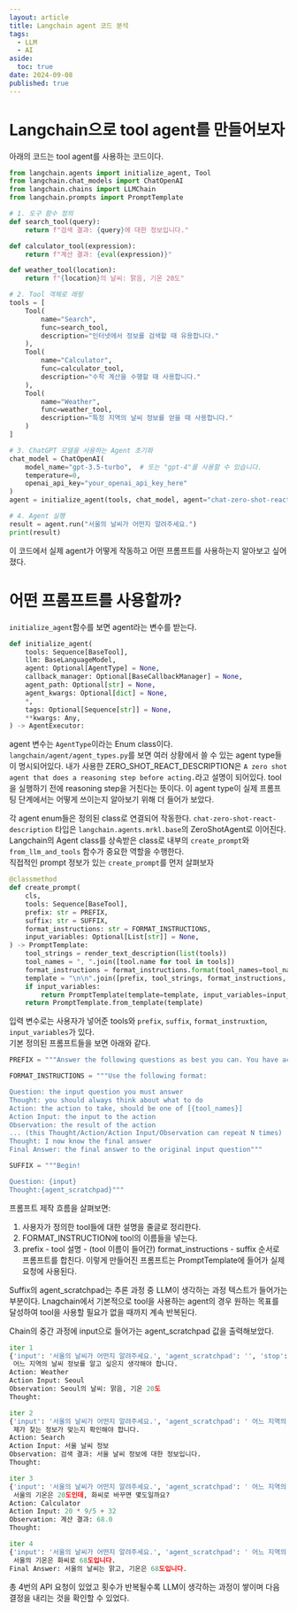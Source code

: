 ```yaml
---
layout: article
title: Langchain agent 코드 분석
tags:
  - LLM
  - AI
aside:
  toc: true
date: 2024-09-08
published: true
---
```

# Langchain으로 tool agent를 만들어보자

아래의 코드는 tool agent를 사용하는 코드이다.
```python
from langchain.agents import initialize_agent, Tool
from langchain.chat_models import ChatOpenAI
from langchain.chains import LLMChain
from langchain.prompts import PromptTemplate

# 1. 도구 함수 정의
def search_tool(query):
    return f"검색 결과: {query}에 대한 정보입니다."

def calculator_tool(expression):
    return f"계산 결과: {eval(expression)}"

def weather_tool(location):
    return f"{location}의 날씨: 맑음, 기온 20도"

# 2. Tool 객체로 래핑
tools = [
    Tool(
        name="Search",
        func=search_tool,
        description="인터넷에서 정보를 검색할 때 유용합니다."
    ),
    Tool(
        name="Calculator",
        func=calculator_tool,
        description="수학 계산을 수행할 때 사용합니다."
    ),
    Tool(
        name="Weather",
        func=weather_tool,
        description="특정 지역의 날씨 정보를 얻을 때 사용합니다."
    )
]

# 3. ChatGPT 모델을 사용하는 Agent 초기화
chat_model = ChatOpenAI(
    model_name="gpt-3.5-turbo",  # 또는 "gpt-4"를 사용할 수 있습니다.
    temperature=0,
    openai_api_key="your_openai_api_key_here"
)
agent = initialize_agent(tools, chat_model, agent="chat-zero-shot-react-description", verbose=True)

# 4. Agent 실행
result = agent.run("서울의 날씨가 어떤지 알려주세요.")
print(result)
```

이 코드에서 실제 agent가 어떻게 작동하고 어떤 프롬프트를 사용하는지 알아보고 싶어졌다.

# 어떤 프롬프트를 사용할까?
`initialize_agent`함수를 보면 agent라는 변수를 받는다. 
```python
def initialize_agent(
    tools: Sequence[BaseTool],
    llm: BaseLanguageModel,
    agent: Optional[AgentType] = None,
    callback_manager: Optional[BaseCallbackManager] = None,
    agent_path: Optional[str] = None,
    agent_kwargs: Optional[dict] = None,
    *,
    tags: Optional[Sequence[str]] = None,
    **kwargs: Any,
) -> AgentExecutor:
```
agent 변수는 `AgentType`이라는 Enum class이다.   
`langchain/agent/agent_types.py`를 보면 여러 상황에서 쓸 수 있는 agent type들이 명시되어있다. 내가 사용한 ZERO_SHOT_REACT_DESCRIPTION은 `A zero shot agent that does a reasoning step before acting.`라고 설명이 되어있다. tool을 실행하기 전에 reasoning step을 거친다는 뜻이다. 이 agent type이 실제 프롬프팅 단계에서는 어떻게 쓰이는지 알아보기 위해 더 들어가 보았다.  

각 agent enum들은 정의된 class로 연결되어 작동한다. `chat-zero-shot-react-description` 타입은 `langchain.agents.mrkl.base`의 ZeroShotAgent로 이어진다. Langchain의 Agent class를 상속받은 class로 내부의 `create_prompt`와 `from_llm_and_tools` 함수가 중요한 역할을 수행한다.  
직접적인 prompt 정보가 있는 `create_prompt`를 먼저 살펴보자  
```python
@classmethod
def create_prompt(
	cls,
	tools: Sequence[BaseTool],
	prefix: str = PREFIX,
	suffix: str = SUFFIX,
	format_instructions: str = FORMAT_INSTRUCTIONS,
	input_variables: Optional[List[str]] = None,
) -> PromptTemplate:
	tool_strings = render_text_description(list(tools))
	tool_names = ", ".join([tool.name for tool in tools])
	format_instructions = format_instructions.format(tool_names=tool_names)
	template = "\n\n".join([prefix, tool_strings, format_instructions, suffix])
	if input_variables:
		return PromptTemplate(template=template, input_variables=input_variables)
	return PromptTemplate.from_template(template)
```

입력 변수로는 사용자가 넣어준 tools와 `prefix`, `suffix`, `format_instruxtion`, `input_variables`가 있다.   
기본 정의된 프롬프트들을 보면 아래와 같다.
```python
PREFIX = """Answer the following questions as best you can. You have access to the following tools:"""

FORMAT_INSTRUCTIONS = """Use the following format:

Question: the input question you must answer
Thought: you should always think about what to do
Action: the action to take, should be one of [{tool_names}]
Action Input: the input to the action
Observation: the result of the action
... (this Thought/Action/Action Input/Observation can repeat N times)
Thought: I now know the final answer
Final Answer: the final answer to the original input question"""

SUFFIX = """Begin!

Question: {input}
Thought:{agent_scratchpad}"""

```
프롬프트 제작 흐름을 살펴보면: 
1. 사용자가 정의한 tool들에 대한 설명을 줄글로 정리한다.
2. FORMAT_INSTRUCTION에 tool의 이름들을 넣는다.
3. prefix - tool 설명 - (tool 이름이 들어간) format_instructions - suffix 순서로 프롬프트를 합친다.
이렇게 만들어진 프롬프트는 PromptTemplate에 들어가 실제 요청에 사용된다.  

Suffix의 agent_scratchpad는 추론 과정 중 LLM이 생각하는 과정 텍스트가 들어가는 부분이다. Lnagchain에서 기본적으로 tool을 사용하는 agent의 경우 원하는 목표를 달성하여 tool을 사용할 필요가 없을 때까지 계속 반복된다.   

Chain의 중간 과정에 input으로 들어가는 agent_scratchpad 값을 출력해보았다. 

```python
iter 1
{'input': '서울의 날씨가 어떤지 알려주세요.', 'agent_scratchpad': '', 'stop': ['\nObservation:', '\n\tObservation:']}
 어느 지역의 날씨 정보를 알고 싶은지 생각해야 합니다.
Action: Weather
Action Input: Seoul
Observation: Seoul의 날씨: 맑음, 기온 20도
Thought:

iter 2
{'input': '서울의 날씨가 어떤지 알려주세요.', 'agent_scratchpad': ' 어느 지역의 날씨 정보를 알고 싶은지 생각해야 합니다.\nAction: Weather\nAction Input: Seoul\nObservation: Seoul의 날씨: 맑음, 기온 20도\nThought:', 'stop': ['\nObservation:', '\n\tObservation:']}
 제가 찾는 정보가 맞는지 확인해야 합니다.
Action: Search
Action Input: 서울 날씨 정보
Observation: 검색 결과: 서울 날씨 정보에 대한 정보입니다.
Thought:

iter 3
{'input': '서울의 날씨가 어떤지 알려주세요.', 'agent_scratchpad': ' 어느 지역의 날씨 정보를 알고 싶은지 생각해야 합니다.\nAction: Weather\nAction Input: Seoul\nObservation: Seoul의 날씨: 맑음, 기온 20도\nThought: 제가 찾는 정보가 맞는지 확인해야 합니다.\nAction: Search\nAction Input: 서울 날씨 정보\nObservation: 검색 결과: 서울 날씨 정보에 대한 정보입니다.\nThought:', 'stop': ['\nObservation:', '\n\tObservation:']}
 서울의 기온은 20도인데, 화씨로 바꾸면 몇도일까요?
Action: Calculator
Action Input: 20 * 9/5 + 32
Observation: 계산 결과: 68.0
Thought:

iter 4
{'input': '서울의 날씨가 어떤지 알려주세요.', 'agent_scratchpad': ' 어느 지역의 날씨 정보를 알고 싶은지 생각해야 합니다.\nAction: Weather\nAction Input: Seoul\nObservation: Seoul의 날씨: 맑음, 기온 20도\nThought: 제가 찾는 정보가 맞는지 확인해야 합니다.\nAction: Search\nAction Input: 서울 날씨 정보\nObservation: 검색 결과: 서울 날씨 정보에 대한 정보입니다.\nThought: 서울의 기온은 20도인데, 화씨로 바꾸면 몇도일까요?\nAction: Calculator\nAction Input: 20 * 9/5 + 32\nObservation: 계산 결과: 68.0\nThought:', 'stop': ['\nObservation:', '\n\tObservation:']}
 서울의 기온은 화씨로 68도입니다.
Final Answer: 서울의 날씨는 맑고, 기온은 68도입니다.
```
총 4번의 API 요청이 있었고 횟수가 반복될수록 LLM이 생각하는 과정이 쌓이며 다음 결정을 내리는 것을 확인할 수 있었다.